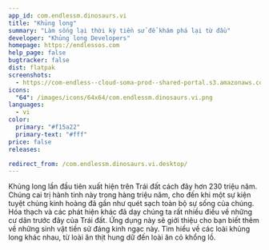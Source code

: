 ```yaml
---
app_id: com.endlessm.dinosaurs.vi
title: "Khủng long"
summary: "Làm sống lại thời kỳ tiền sử để khám phá lại từ đầu"
developer: "Khủng long Developers"
homepage: https://endlessos.com
help_page: false
bugtracker: false
dist: flatpak
screenshots:
  - https://com-endless--cloud-soma-prod--shared-portal.s3.amazonaws.com/apps.257.screenshots.91cfeb20-44ea-47a2-887e-fdd63ae19e4e_201810182028062020.png
icons:
  "64": /images/icons/64x64/com.endlessm.dinosaurs.vi.png
languages:
  - vi
color:
  primary: "#f15a22"
  primary-text: "#fff"
price: false
releases:

redirect_from: /com.endlessm.dinosaurs.vi.desktop/
---
```


<p>Khủng long lần đầu tiên xuất hiện trên Trái đất cách đây hơn 230 triệu năm. Chúng cai trị hành tinh này trong hàng triệu năm, cho đến khi một sự kiện tuyệt chủng kinh hoàng đã gần như quét sạch toàn bộ sự sống của chúng. Hóa thạch và các phát hiện khác đã dạy chúng ta rất nhiều điều về những cư dân trước đây của Trái đất. Ứng dụng này sẽ giới thiệu cho bạn biết thêm về những sinh vật tiền sử đáng kinh ngạc này. Tìm hiểu về các loài khủng long khác nhau, từ loài ăn thịt hung dữ đến loài ăn cỏ khổng lồ.</p>